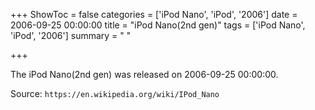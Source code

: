 +++
ShowToc = false
categories = ['iPod Nano', 'iPod', '2006']
date = 2006-09-25 00:00:00
title = "iPod Nano(2nd gen)"
tags = ['iPod Nano', 'iPod', '2006']
summary = " "

+++

The iPod Nano(2nd gen) was released on 2006-09-25 00:00:00.

Source: `https://en.wikipedia.org/wiki/IPod_Nano`


